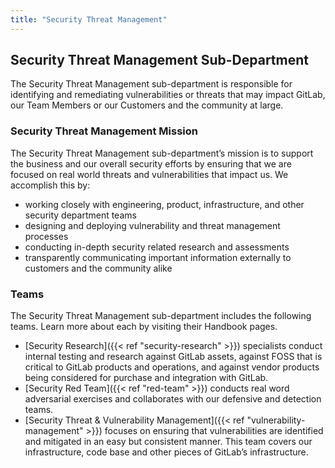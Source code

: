 ```yaml
---
title: "Security Threat Management"
---
```


## Security Threat Management Sub-Department

The Security Threat Management sub-department is responsible for identifying and remediating vulnerabilities or threats that may impact GitLab, our Team Members or our Customers and the community at large.

### Security Threat Management Mission

The Security Threat Management sub-department’s mission is to support the business and our overall security efforts by ensuring that we are focused on real world threats and vulnerabilities that impact us. We accomplish this by:

- working closely with engineering, product, infrastructure, and other security department teams
- designing and deploying vulnerability and threat management processes
- conducting in-depth security related research and assessments
- transparently communicating important information externally to customers and the community alike

### Teams

The Security Threat Management sub-department includes the following teams. Learn more about each by visiting their Handbook pages.
- [Security Research]({{< ref "security-research" >}}) specialists conduct internal testing and research against GitLab assets, against FOSS that is critical to GitLab products and operations, and against vendor products being considered for purchase and integration with GitLab.
- [Security Red Team]({{< ref "red-team" >}}) conducts real word adversarial exercises and collaborates with our defensive and detection teams.
- [Security Threat & Vulnerability Management]({{< ref "vulnerability-management" >}}) focuses on ensuring that vulnerabilities are identified and mitigated in an easy but consistent manner. This team covers our infrastructure, code base and other pieces of GitLab’s infrastructure.
